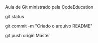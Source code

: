 Aula de Git ministrado pela CodeEducation

git status

git commit -m "Criado o arquivo README"

git push origin Master